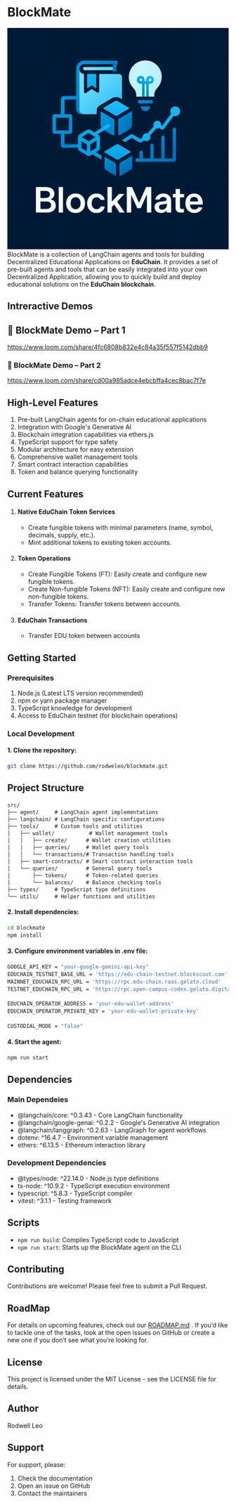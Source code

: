 ﻿# BlockMate

![BlockMate](/public/images/BlockMate_Logo.png)
BlockMate is a collection of LangChain agents and tools for building Decentralized Educational Applications on **EduChain**. It provides a set of pre-built agents and tools that can be easily integrated into your own Decentralized Application, allowing you to quickly build and deploy educational solutions on the **EduChain blockchain**.

## Intreractive Demos
## 🎥 BlockMate Demo – Part 1
https://www.loom.com/share/4fc6808b832e4c84a35f557f5142dbb9

### 🎥 BlockMate Demo – Part 2
https://www.loom.com/share/cd00a985adce4ebcbffa4cec8bac7f7e

## High-Level Features

1. Pre-built LangChain agents for on-chain educational applications
  2. Integration with Google's Generative AI
  3. Blockchain integration capabilities via ethers.js
  4. TypeScript support for type safety
  5. Modular architecture for easy extension
  6. Comprehensive wallet management tools
  7. Smart contract interaction capabilities
  8. Token and balance querying functionality

## Current Features
1. #### **Native EduChain Token Services**
   - Create fungible tokens with minimal parameters (name, symbol, decimals, supply, etc.).
   - Mint additional tokens to existing token accounts.
2. #### **Token Operations**
   - Create Fungible Tokens (FT): Easily create and configure new fungible tokens.
   - Create Non-fungible Tokens (NFT): Easily create and configure new non-fungible tokens.
   - Transfer Tokens: Transfer tokens between accounts.
3. #### **EduChain Transactions**
   - Transfer EDU token between accounts
   
## Getting Started
### Prerequisites

1. Node.js (Latest LTS version recommended)
2. npm or yarn package manager
3. TypeScript knowledge for development
4. Access to EduChain testnet (for blockchain operations)
  
### Local Development
#### 1. Clone the repository:
```bash
git clone https://github.com/rodweleo/blockmate.git
```
## Project Structure

```
src/
├── agent/     # LangChain agent implementations
├── langchain/ # LangChain specific configurations
├── tools/     # Custom tools and utilities
│   ├── wallet/           # Wallet management tools
│   │   ├── create/      # Wallet creation utilities
│   │   ├── queries/     # Wallet query tools
│   │   └── transactions/# Transaction handling tools
│   ├── smart-contracts/ # Smart contract interaction tools
│   └── queries/         # General query tools
│       ├── tokens/      # Token-related queries
│       └── balances/    # Balance checking tools
├── types/     # TypeScript type definitions
└── utils/     # Helper functions and utilities
```

#### 2. Install dependencies:
```bash
cd blockmate
npm install
```
#### 3. Configure environment variables in **.env** file:
```bash
GOOGLE_API_KEY = "your-google-gemini-api-key"
EDUCHAIN_TESTNET_BASE_URL = 'https://edu-chain-testnet.blockscout.com'
MAINNET_EDUCHAIN_RPC_URL = 'https://rpc.edu-chain.raas.gelato.cloud'
TESTNET_EDUCHAIN_RPC_URL = 'https://rpc.open-campus-codex.gelato.digital'

EDUCHAIN_OPERATOR_ADDRESS = 'your-edu-wallet-address'
EDUCHAIN_OPERATOR_PRIVATE_KEY = 'your-edu-wallet-private-key'

CUSTODIAL_MODE = "false"
```

#### 4. Start the agent:
```bash
npm run start
```


## Dependencies

### Main Dependeies
- @langchain/core: ^0.3.43 - Core LangChain functionality
- @langchain/google-genai: ^0.2.2 - Google's Generative AI integration
- @langchain/langgraph: ^0.2.63 - LangGraph for agent workflows
- dotenv: ^16.4.7 - Environment variable management
- ethers: ^6.13.5 - Ethereum interaction library

### Development Dependencies
- @types/node: ^22.14.0 - Node.js type definitions
- ts-node: ^10.9.2 - TypeScript execution environment
- typescript: ^5.8.3 - TypeScript compiler
- vitest: ^3.1.1 - Testing framework

## Scripts

- `npm run build`: Compiles TypeScript code to JavaScript
- `npm run start`: Starts up the BlockMate agent on the CLI


## Contributing

Contributions are welcome! Please feel free to submit a Pull Request.

## RoadMap

For details on upcoming features, check out our [ROADMAP.md](./ROADMAP.md) . If you’d like to tackle one of the tasks, look at the open issues on GitHub or create a new one if you don’t see what you’re looking for.

## License

This project is licensed under the MIT License - see the LICENSE file for details.

## Author

Rodwell Leo

## Support

For support, please:
1. Check the documentation
2. Open an issue on GitHub
3. Contact the maintainers

